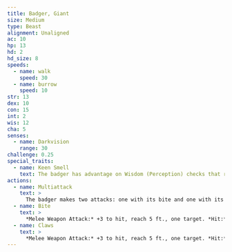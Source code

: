 ```yaml
---
title: Badger, Giant
size: Medium
type: Beast
alignment: Unaligned
ac: 10
hp: 13
hd: 2
hd_size: 8
speeds:
  - name: walk
    speed: 30
  - name: burrow
    speed: 10
str: 13
dex: 10
con: 15
int: 2
wis: 12
cha: 5
senses:
  - name: Darkvision
    range: 30
challenge: 0.25
special_traits:
  - name: Keen Smell
    text: The badger has advantage on Wisdom (Perception) checks that rely on smell.
actions:
  - name: Multiattack
    text: >
      The badger makes two attacks: one with its bite and one with its claws.
  - name: Bite
    text: >
      *Melee Weapon Attack:* +3 to hit, reach 5 ft., one target. *Hit:* 4 (1d6 + 1) piercing damage.
  - name: Claws
    text: >
      *Melee Weapon Attack:* +3 to hit, reach 5 ft., one target. *Hit:* 6 (2d4 + 1) slashing damage.
---
```

